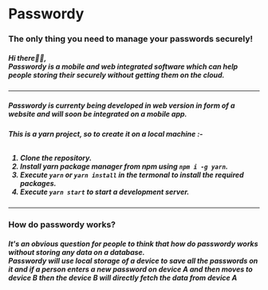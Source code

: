 <h1>Passwordy</h1>
<h3>The only thing you need to manage your passwords securely!</h3>
<h5>Hi there👋🏻,<br/> Passwordy is a mobile and web integrated software which can help people storing their securely without getting them on the cloud.</h5>
<hr/>
<h5>Passwordy is currenty being developed in web version in form of a website and will soon be integrated on a mobile app.</h5>
<h5>
  This is a yarn project, so to create it on a local machine :-<br/><br/>
  <ol>
    <li>Clone the repository.</li>
    <li>Install yarn package manager from npm using <code>npm i -g yarn</code>.</li>
    <li>Execute <code>yarn</code> or <code>yarn install</code> in the termonal to install the required packages.</li>
    <li>Execute <code>yarn start</code> to start a development server.</li>
  </ol>
</h5>
<hr/>
<h3>How do passwordy works? </h3>
<h5>It's an obvious question for people to think that how do passwordy works without storing any data on a database.<br/>
Passwordy will use local storage of a device to save all the passwords on it and if a person enters a new password on device A and then moves to device B then the device B will directly fetch the data from device A</h5>
